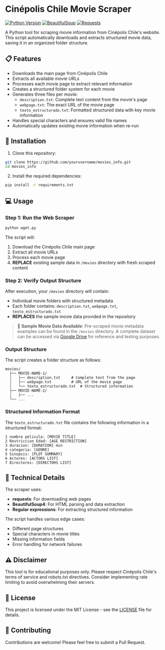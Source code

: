 # Cinépolis Chile Movie Scraper

[![Python Version](https://img.shields.io/badge/python-3.6+-blue.svg)](https://www.python.org/downloads/)
[![BeautifulSoup](https://img.shields.io/badge/beautifulsoup-4.12.2-green.svg)](https://www.crummy.com/software/BeautifulSoup/)
[![Requests](https://img.shields.io/badge/requests-2.31.0-red.svg)](https://requests.readthedocs.io/)

A Python tool for scraping movie information from Cinépolis Chile's website. This script automatically downloads and extracts structured movie data, saving it in an organized folder structure.

## 📋 Features

- Downloads the main page from Cinépolis Chile
- Extracts all available movie URLs
- Processes each movie page to extract relevant information
- Creates a structured folder system for each movie
- Generates three files per movie:
  - `description.txt`: Complete text content from the movie's page
  - `webpage.txt`: The exact URL of the movie page
  - `texto_estructurado.txt`: Formatted structured data with key movie information
- Handles special characters and ensures valid file names
- Automatically updates existing movie information when re-run

## 🚀 Installation

1. Clone this repository:
```bash
git clone https://github.com/yourusername/movies_info.git
cd movies_info
```

2. Install the required dependencies:
```bash
pip install -r requirements.txt
```

## 💻 Usage

### Step 1: Run the Web Scraper

```bash
python wget.py
```

The script will:
1. Download the Cinépolis Chile main page
2. Extract all movie URLs  
3. Process each movie page
4. **REPLACE** existing sample data in `/movies` directory with fresh scraped content

### Step 2: Verify Output Structure

After execution, your `/movies` directory will contain:
- Individual movie folders with structured metadata
- Each folder contains: `description.txt`, `webpage.txt`, `texto_estructurado.txt`
- **REPLACES** the sample movie data provided in the repository

> 📁 **Sample Movie Data Available**: Pre-scraped movie metadata examples can be found in the `/movies` directory. A complete dataset can be accessed via [Google Drive](https://drive.google.com/drive/folders/1FzNKnWKWpBXWzYgMD24FJCjkY8wIcwtW?usp=drive_link) for reference and testing purposes.

### Output Structure

The script creates a folder structure as follows:

```
movies/
  ├── MOVIE-NAME-1/
  │   ├── description.txt     # Complete text from the page
  │   ├── webpage.txt         # URL of the movie page
  │   └── texto_estructurado.txt  # Structured information
  ├── MOVIE-NAME-2/
  │   ├── ...
  └── ...
```

### Structured Information Format

The `texto_estructurado.txt` file contains the following information in a structured format:

```
1 nombre pelicula: [MOVIE TITLE]
2 Restriccion Edad: [AGE RESTRICTION]
3 duracion: [DURATION] min
4 categoria: [GENRE]
5 Sinopsis: [PLOT SUMMARY]
6 Actores: [ACTORS LIST]
7 Directores: [DIRECTORS LIST]
```

## 🔧 Technical Details

The scraper uses:
- **requests**: For downloading web pages
- **BeautifulSoup4**: For HTML parsing and data extraction
- **Regular expressions**: For extracting structured information

The script handles various edge cases:
- Different page structures
- Special characters in movie titles
- Missing information fields
- Error handling for network failures

## ⚠️ Disclaimer

This tool is for educational purposes only. Please respect Cinépolis Chile's terms of service and robots.txt directives. Consider implementing rate limiting to avoid overwhelming their servers.

## 📄 License

This project is licensed under the MIT License - see the [LICENSE](LICENSE) file for details.

## 🤝 Contributing

Contributions are welcome! Please feel free to submit a Pull Request.


